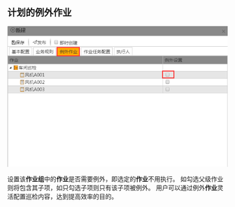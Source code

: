 ## 计划的例外作业
![](./images/计划8.png)

设置该**作业组**中的**作业**是否需要例外，即选定的**作业**不用执行。 如勾选父级作业则将包含其子项，如只勾选子项则只有该子项被例外。 用户可以通过例外**作业**灵活配置巡检内容，达到提高效率的目的。
